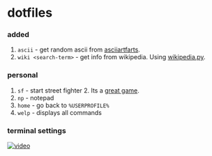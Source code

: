 # dotfiles
### added
1. `ascii` - get random ascii from [asciiartfarts](https://asciiartfarts.com).
2. `wiki <search-term>` - get info from wikipedia. Using [wikipedia.py](https://github.com/goldsmith/Wikipedia).

### personal
1. `sf` - start street fighter 2. Its a [great game](https://en.wikipedia.org/wiki/Street_Fighter_II).
2. `np` - notepad
3. `home` - go back to `%USERPROFILE%`
4. `welp` - displays all commands

### terminal settings
[![video]((https://github.com/user-attachments/assets/8206974f-c796-4e02-94d8-414acd988168))](https://github.com/user-attachments/assets/b5ef2c76-4838-4bc1-89cc-70760c177f7c)
